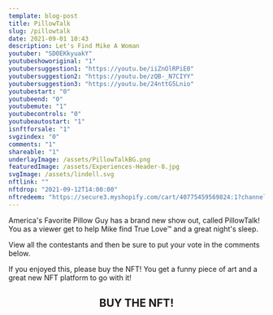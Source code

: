 ```yaml
---
template: blog-post
title: PillowTalk
slug: /pillowtalk
date: 2021-09-01 10:43
description: Let's Find Mike A Woman
youtuber: "SD0EKkyuakY"
youtubeshoworiginal: "1"
youtubersuggestion1: "https://youtu.be/iiZnOlRPiE0"
youtubersuggestion2: "https://youtu.be/zQB-_N7CIYY"
youtubersuggestion3: "https://youtu.be/24nttG5Lnio"
youtubestart: "0"
youtubeend: "0"
youtubemute: "1"
youtubecontrols: "0"
youtubeautostart: "1"
isnftforsale: "1"
svgzindex: "0"
comments: "1"
shareable: "1"
underlayImage: /assets/PillowTalkBG.png
featuredImage: /assets/Experiences-Header-8.jpg
svgImage: /assets/lindell.svg
nftlink: ""
nftdrop: "2021-09-12T14:00:00"
nftredeem: "https://secure3.myshopify.com/cart/40775459569824:1?channel=buy_button"
---
```

America's Favorite Pillow Guy has a brand new show out, called PillowTalk! You as a viewer get to help Mike find True Love™ and a great night's sleep. 

View all the contestants and then be sure to put your vote in the comments below. 

If you enjoyed this, please buy the NFT! You get a funny piece of art and a great new NFT platform to go with it!






<h2 class="neonText" style="text-align: center;">BUY THE NFT!</h2>
<nft-card style="border:none;border-radius:12px" contractAddress="0x495f947276749ce646f68ac8c248420045cb7b5e" tokenId="14583650834310525071617320783641503123203461641321595508191183191728178855937"> </nft-card>

<!-- XjuLZwlDxh8 -->
